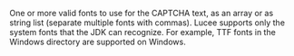 One or more valid fonts to use for the CAPTCHA text, as an array or as string list (separate multiple fonts with commas).
			Lucee supports only the system fonts that the JDK can recognize. For example, TTF fonts in the Windows directory are supported on Windows.